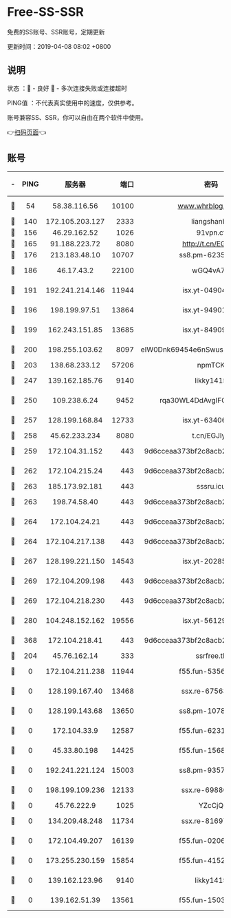 # Free-SS-SSR

免费的SS账号、SSR账号，定期更新

更新时间：2019-04-08 08:02 +0800

## 说明

状态     ：🙂 - 良好 🙁 - 多次连接失败或连接超时

PING值   ：不代表真实使用中的速度，仅供参考。

账号兼容SS、SSR，你可以自由在两个软件中使用。

👉[扫码页面](https://liesauer.github.io/Free-SS-SSR/)👈

## 账号

|-|PING|服务器|端口|密码|加密方式|区域|
|:----:|:----:|:-----:|-----:|:----:|:----:|:----:|
|🙂|54|58.38.116.56|10100|www.whrblog.online|aes-256-cfb|CN|
|🙂|140|172.105.203.127|2333|liangshanbo|chacha20|JP|
|🙂|156|46.29.162.52|1026|91vpn.cf|rc4-md5|RU|
|🙂|165|91.188.223.72|8080|http://t.cn/EGJIyrl|rc4-md5|RU|
|🙂|176|213.183.48.10|10707|ss8.pm-62353163|rc4-md5|RU|
|🙂|186|46.17.43.2|22100|wGQ4vA7D|aes-256-gcm|RU|
|🙂|191|192.241.214.146|11944|isx.yt-04904484|aes-256-cfb|US|
|🙂|196|198.199.97.51|13864|isx.yt-94901280|aes-256-cfb|US|
|🙂|199|162.243.151.85|13685|isx.yt-84909187|aes-256-cfb|US|
|🙂|200|198.255.103.62|8097|eIW0Dnk69454e6nSwuspv9DmS201tQ0D|aes-256-cfb|US|
|🙂|203|138.68.233.12|57206|npmTCK|rc4-md5|US|
|🙂|247|139.162.185.76|9140|likky1415|aes-256-cfb|DE|
|🙂|250|109.238.6.24|9452|rqa30WL4DdAvgIFG6Fs3znzTa|aes-256-cfb|FR|
|🙂|257|128.199.168.84|12733|isx.yt-63406033|aes-256-cfb|SG|
|🙂|258|45.62.233.234|8080|t.cn/EGJIyrl|rc4-md5|CA|
|🙂|259|172.104.31.152|443|9d6cceaa373bf2c8acb22e60b6a58be6|aes-256-cfb|US|
|🙂|262|172.104.215.24|443|9d6cceaa373bf2c8acb22e60b6a58be6|aes-256-cfb|US|
|🙂|263|185.173.92.181|443|sssru.icu|rc4-md5|RU|
|🙂|263|198.74.58.40|443|9d6cceaa373bf2c8acb22e60b6a58be6|aes-256-cfb|US|
|🙂|264|172.104.24.21|443|9d6cceaa373bf2c8acb22e60b6a58be6|aes-256-cfb|US|
|🙂|264|172.104.217.138|443|9d6cceaa373bf2c8acb22e60b6a58be6|aes-256-cfb|US|
|🙂|267|128.199.221.150|14543|isx.yt-20285065|aes-256-cfb|SG|
|🙂|269|172.104.209.198|443|9d6cceaa373bf2c8acb22e60b6a58be6|aes-256-cfb|US|
|🙂|269|172.104.218.230|443|9d6cceaa373bf2c8acb22e60b6a58be6|aes-256-cfb|US|
|🙂|280|104.248.152.162|19556|isx.yt-56129369|aes-256-cfb|SG|
|🙂|368|172.104.218.41|443|9d6cceaa373bf2c8acb22e60b6a58be6|aes-256-cfb|US|
|🙂|204|45.76.162.14|333|ssrfree.tk|rc4|SG|
|🙁|0|172.104.211.238|11944|f55.fun-53560857|aes-256-cfb|US|
|🙁|0|128.199.167.40|13468|ssx.re-67563854|aes-256-cfb|SG|
|🙁|0|128.199.143.68|13650|ss8.pm-10789087|aes-256-cfb|SG|
|🙁|0|172.104.33.9|12587|f55.fun-62319009|aes-256-cfb|SG|
|🙁|0|45.33.80.198|14425|f55.fun-15681985|aes-256-cfb|US|
|🙁|0|192.241.221.124|15003|ss8.pm-93570423|aes-256-cfb|US|
|🙁|0|198.199.109.236|12133|ssx.re-69880169|aes-256-cfb|US|
|🙁|0|45.76.222.9|1025|YZcCjQ|rc4-md5|JP|
|🙁|0|134.209.48.248|11734|ssx.re-81697761|aes-256-cfb|US|
|🙁|0|172.104.49.207|16139|f55.fun-02064603|aes-256-cfb|SG|
|🙁|0|173.255.230.159|15854|f55.fun-41521636|aes-256-cfb|US|
|🙁|0|139.162.123.96|9140|likky1415|aes-256-cfb|JP|
|🙁|0|139.162.51.39|13561|f55.fun-15030529|aes-256-cfb|SG|
